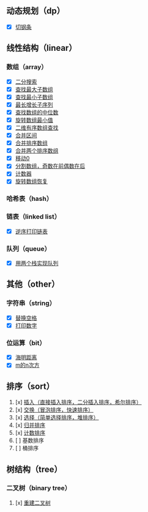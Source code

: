 ## 动态规划（dp）
- [x] [切钢条](./dp/java/CutRod.java)

## 线性结构（linear）
### 数组（array）
- [x] [二分搜索](./linear/array/BinarySearch.java)
- [x] [查找最大子数组](./linear/array/FindMaximumSubArray.java)
- [x] [查找最小子数组](./linear/array/FindMinimumSubArray.java)
- [x] [最长增长子序列](./linear/array/LongestIncreasingContinuousSubsequence.java)
- [x] [查找数组的中位数](./linear/array/MiddleNumberOfArray.java)
- [x] [旋转数组最小值](./linear/array/MinValueOfRotateArray.java)
- [x] [二维有序数组查找](./linear/array/OrderedTwoDimensionArray.java)
- [x] [合并区间](./linear/array/MergeRange.java)
- [x] [合并排序数组](./linear/array/MergeSortedArray.java)
- [x] [合并两个排序数组](./linear/array/MergeTwoSortedArrays.java)
- [x] [移动0](./linear/array/MoveZeroes.java)
- [x] [分割数组，奇数在前偶数在后](./linear/array/PartitionArrayByOddAndEven.java)
- [x] [计数器](./linear/array/PlusOne.java)
- [x] [旋转数组恢复](./linear/array/RecoverRotatedSortedArray.java)

### 哈希表（hash）
### 链表（linked list）
- [x] [逆序打印链表](./linear/linkedlist/ReverseListNode.java)
### 队列（queue）
- [x] [用两个栈实现队列](./linear/queue/QueueWithTwoStacks.java)


## 其他（other）
### 字符串（string）
- [x] [替换空格](./other/string/ReplaceSpace.java)
- [x] [打印数字](./other/string/PrintToMaxOfDigit.java)
### 位运算（bit）
- [x] [海明距离](./other/bit/HammingDistance.java)
- [x] [m的n次方](./other/bit/PowerWithUnsignedExponent.java)

## 排序（sort）
1. [x] [插入（直接插入排序，二分插入排序，希尔排序）](./sort/java/InsertSort.java)
2. [x] [交换（冒泡排序，快速排序）](./sort/java/SwapSort.java)
3. [x] [选择（简单选择排序，堆排序）](./sort/java/SelectSort.java)
4. [x] [归并排序](./sort/java/MergeSort.java)
5. [x] [计数排序](./sort/java/CountingSort.java)
6. [ ] 基数排序
7. [ ] 桶排序

## 树结构（tree）
### 二叉树（binary tree）
1. [x] [重建二叉树](./tree/java/ConstructBinaryTree.java)







